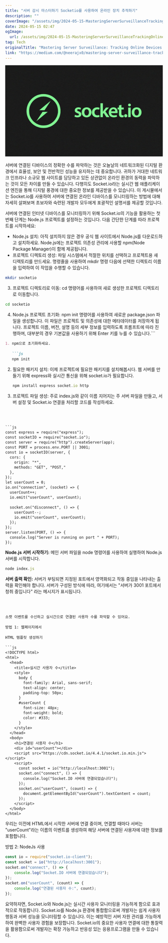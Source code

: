 ```yaml
---
title: "서버 감시 마스터하기 Socketio를 사용하여 온라인 장치 추적하기"
description: ""
coverImage: "/assets/img/2024-05-15-MasteringServerSurveillanceTrackingOnlineDeviceswithSocketio_0.png"
date: 2024-05-15 02:47
ogImage: 
  url: /assets/img/2024-05-15-MasteringServerSurveillanceTrackingOnlineDeviceswithSocketio_0.png
tag: Tech
originalTitle: "Mastering Server Surveillance: Tracking Online Devices with Socket.io"
link: "https://medium.com/@neerajx0/mastering-server-surveillance-tracking-online-devices-with-socket-io-a4d10ae9b972"
---
```



<img src="/assets/img/2024-05-15-MasteringServerSurveillanceTrackingOnlineDeviceswithSocketio_0.png" />

서버에 연결된 디바이스의 정확한 수를 파악하는 것은 오늘날의 네트워크화된 디지털 환경에서 효율성, 보안 및 전반적인 성능을 유지하는 데 중요합니다. 귀하가 거대한 네트워크 인프라나 소규모 웹 사이트를 담당하고 있든 상관없이 온라인 환경의 동력을 파악하는 것이 모든 차이를 만들 수 있습니다. 다행히도 Socket.io라는 실시간 웹 애플리케이션 엔진을 통해 디지털 풍경에 대한 중요한 정보를 제공받을 수 있습니다. 이 게시물에서는 Socket.io를 사용하여 서버에 연결된 온라인 디바이스를 모니터링하는 방법에 대해 자세히 살펴보며 초보자와 숙련된 개발자 모두에게 포괄적인 설명서를 제공할 것입니다.

서버에 연결된 인터넷 디바이스를 모니터링하기 위해 Socket.io의 기능을 활용하는 첫 번째 단계는 Node.js 프로젝트를 설정하는 것입니다. 다음 간단한 단계를 따라 프로젝트를 시작하세요:

- Node.js 설치: 아직 설치하지 않은 경우 공식 웹 사이트에서 Node.js를 다운로드하고 설치하세요. Node.js에는 프로젝트 의존성 관리에 사용할 npm(Node Package Manager)이 함께 제공됩니다.
- 프로젝트 디렉토리 생성: 파일 시스템에서 적절한 위치를 선택하고 프로젝트용 새 디렉토리를 만드세요. 명령줄을 사용하여 mkdir 명령 다음에 선택한 디렉토리 이름을 입력하여 이 작업을 수행할 수 있습니다.



```bash
mkdir socketio
```

3. 프로젝트 디렉토리로 이동: cd 명령어를 사용하여 새로 생성한 프로젝트 디렉토리로 이동합니다.

```bash
cd socketio
```

4. Node.js 프로젝트 초기화: npm init 명령어를 사용하여 새로운 package.json 파일을 생성합니다. 이 파일은 프로젝트 및 의존성에 대한 메타데이터를 저장하게 됩니다. 프로젝트 이름, 버전, 설명 등의 세부 정보를 입력하도록 프롬프트에 따라 진행하며, 대부분의 경우 기본값을 사용하기 위해 Enter 키를 누를 수 있습니다.```



```markdown
1. npm으로 초기화하세요.
   
   ```js
   npm init
   ```

2. 필요한 패키지 설치: 이제 프로젝트에 필요한 패키지를 설치해봅시다. 웹 서버를 만들기 위해 express와 실시간 통신을 위해 socket.io가 필요합니다.

   ```js
   npm install express socket.io http
   ```

3. 프로젝트 파일 생성: 주로 index.js와 같이 이름 지어지는 주 서버 파일을 만들고, 서버 설정 및 Socket.io 연결을 처리할 코드를 작성하세요.
```



```js
const express = require("express");
const socketIO = require("socket.io");
const server = require("http").createServer(app);
const PORT = process.env.PORT || 3001;
const io = socketIO(server, {
  cors: {
    origin: "*",
    methods: "GET", "POST,"
  },
});
let userCount = 0;
io.on("connection", (socket) => {
  userCount++;
  io.emit("userCount", userCount);

  socket.on("disconnect", () => {
    userCount--;
    io.emit("userCount", userCount);
  });
});
server.listen(PORT, () => {
  console.log("Server is running on port " + PORT);
});
```

**Node.js 서버 시작하기:** 메인 서버 파일을 node 명령어를 사용하여 실행하여 Node.js 서버를 시작합니다.

```js
node index.js
```

**서버 출력 확인:** 서버가 부팅되면 지정된 포트에서 영역화되고 작동 중임을 나타내는 출력을 확인해야 합니다. 서버가 구성된 방식에 따라, 여기에서는 "서버가 3001 포트에서 청취 중입니다" 라는 메시지가 표시됩니다.
```



소켓 이벤트를 수신하고 실시간으로 연결된 사용자 수를 파악할 수 있어요.

방법 1: 웹페이지에서

HTML 템플릿 생성하기

```js
<!DOCTYPE html>
<html>
  <head>
    <title>실시간 사용자 수</title>
    <style>
      body {
        font-family: Arial, sans-serif;
        text-align: center;
        padding-top: 50px;
      }
      #userCount {
        font-size: 48px;
        font-weight: bold;
        color: #333;
      }
    </style>
  </head>
  <body>
    <h1>연결된 사용자 수</h1>
    <div id="userCount"></div>
    <script src="https://cdn.socket.io/4.4.1/socket.io.min.js"></script>
    <script>
      const socket = io("http://localhost:3001");
      socket.on("connect", () => {
        console.log("Socket.IO 서버에 연결되었습니다");
      });
      socket.on("userCount", (count) => {
        document.getElementById("userCount").textContent = count;
      });
    </script>
  </body>
</html>
```



우리는 이전에 HTML에서 시작한 서버에 연결 중이며, 연결할 때마다 서버는 "userCount"라는 이름의 이벤트를 생성하여 해당 서버에 연결된 사용자에 대한 정보를 포함합니다.

방법 2: NodeJs 사용

```js
const io = require("socket.io-client");
const socket = io("http://localhost:3001");
socket.on("connect", () => {
    console.log("Socket.IO 서버에 연결되었습니다");
});
socket.on("userCount", (count) => {
    console.log("연결된 사용자 수:", count);
});
```

요약하자면, Socket.io와 Node.js는 실시간 사용자 모니터링을 가능하게 함으로 효과적으로 작동합니다. Socket.io를 Node.js 환경에 통합함으로써 개발자는 쉽게 사용자 행동과 서버 성능을 모니터링할 수 있습니다. 이는 예방적인 서버 자원 관리를 가능하게 하여 완벽한 사용자 경험을 보장합니다. Socket.io의 중요한 사용자 연결에 대한 통찰력을 활용함으로써 개발자는 확장 가능하고 반응성 있는 응용프로그램을 만들 수 있습니다.